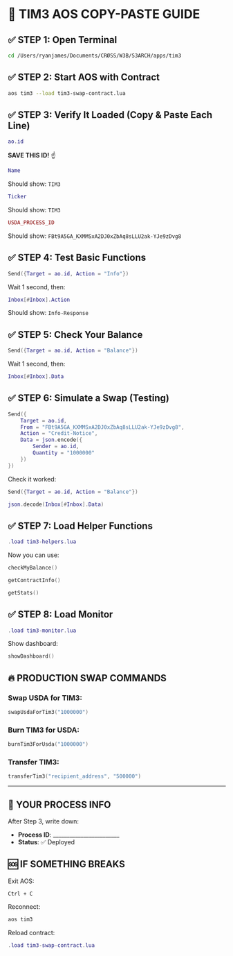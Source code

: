 # 🎯 TIM3 AOS COPY-PASTE GUIDE

## ✅ STEP 1: Open Terminal
```bash
cd /Users/ryanjames/Documents/CRØSS/W3B/S3ARCH/apps/tim3
```

## ✅ STEP 2: Start AOS with Contract
```bash
aos tim3 --load tim3-swap-contract.lua
```

## ✅ STEP 3: Verify It Loaded (Copy & Paste Each Line)
```lua
ao.id
```
**SAVE THIS ID!** ☝️

```lua
Name
```
Should show: `TIM3`

```lua
Ticker
```
Should show: `TIM3`

```lua
USDA_PROCESS_ID
```
Should show: `FBt9A5GA_KXMMSxA2DJ0xZbAq8sLLU2ak-YJe9zDvg8`

## ✅ STEP 4: Test Basic Functions
```lua
Send({Target = ao.id, Action = "Info"})
```

Wait 1 second, then:
```lua
Inbox[#Inbox].Action
```
Should show: `Info-Response`

## ✅ STEP 5: Check Your Balance
```lua
Send({Target = ao.id, Action = "Balance"})
```

Wait 1 second, then:
```lua
Inbox[#Inbox].Data
```

## ✅ STEP 6: Simulate a Swap (Testing)
```lua
Send({
    Target = ao.id,
    From = "FBt9A5GA_KXMMSxA2DJ0xZbAq8sLLU2ak-YJe9zDvg8",
    Action = "Credit-Notice",
    Data = json.encode({
        Sender = ao.id,
        Quantity = "1000000"
    })
})
```

Check it worked:
```lua
Send({Target = ao.id, Action = "Balance"})
```
```lua
json.decode(Inbox[#Inbox].Data)
```

## ✅ STEP 7: Load Helper Functions
```lua
.load tim3-helpers.lua
```

Now you can use:
```lua
checkMyBalance()
```
```lua
getContractInfo()
```
```lua
getStats()
```

## ✅ STEP 8: Load Monitor
```lua
.load tim3-monitor.lua
```

Show dashboard:
```lua
showDashboard()
```

## 🔥 PRODUCTION SWAP COMMANDS

### Swap USDA for TIM3:
```lua
swapUsdaForTim3("1000000")
```

### Burn TIM3 for USDA:
```lua
burnTim3ForUsda("1000000")
```

### Transfer TIM3:
```lua
transferTim3("recipient_address", "500000")
```

---

## 📝 YOUR PROCESS INFO

After Step 3, write down:
- **Process ID**: ________________________
- **Status**: ✅ Deployed

## 🆘 IF SOMETHING BREAKS

Exit AOS:
```
Ctrl + C
```

Reconnect:
```bash
aos tim3
```

Reload contract:
```lua
.load tim3-swap-contract.lua
```